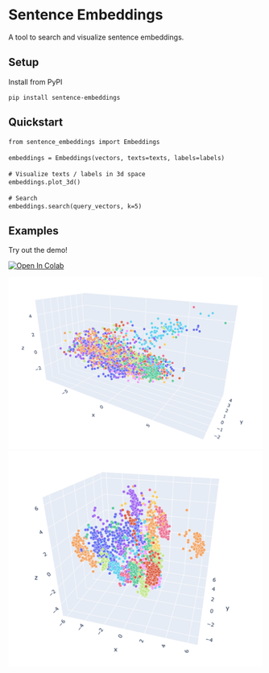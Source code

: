 # Sentence Embeddings
A tool to search and visualize sentence embeddings.

## Setup
Install from PyPI

    pip install sentence-embeddings
    
## Quickstart
    
    from sentence_embeddings import Embeddings
    
    embeddings = Embeddings(vectors, texts=texts, labels=labels)
    
    # Visualize texts / labels in 3d space
    embeddings.plot_3d()
    
    # Search
    embeddings.search(query_vectors, k=5)

## Examples

Try out the demo!

[![Open In Colab](https://colab.research.google.com/assets/colab-badge.svg)](https://colab.research.google.com/drive/1ytaVFtLSIDzMQDqITiiezrC5QgZNzoKn)

![language model embeddings](https://github.com/nadahlberg/sentence-embeddings/blob/main/images/language_model_embeddings.png?raw=true)
![language model finetuned embeddings](https://github.com/nadahlberg/sentence-embeddings/blob/main/images/language_model_finetuned_embeddings.png?raw=true)
